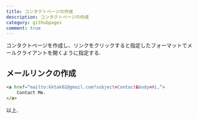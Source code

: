 ```yaml
---
title: コンタクトページの作成
description: コンタクトページの作成
category: githubpages
comment: true
---
```


コンタクトページを作成し、リンクをクリックすると指定したフォーマットでメールクライアントを開くように指定する.  


## メールリンクの作成
```html
<a href=“mailto:kktak02@gmail.com?subject=Contact&body=Hi,”>
	Contact Me.
</a> 
```

以上.  
